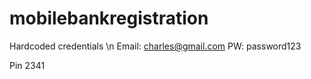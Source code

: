 # mobilebankregistration

Hardcoded credentials \n
Email: charles@gmail.com
PW: password123

Pin
2341
